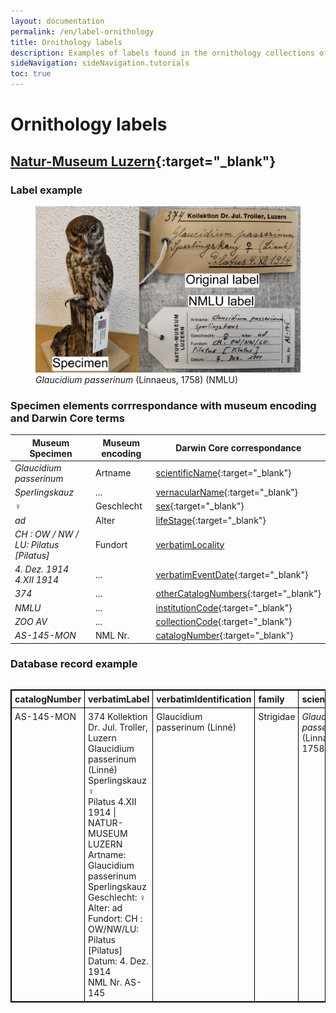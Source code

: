 ```yaml
---
layout: documentation
permalink: /en/label-ornithology
title: Ornithology labels
description: Examples of labels found in the ornithology collections of Switzerland and their corresponding Darwin Core encoding
sideNavigation: sideNavigation.tutorials
toc: true
---
```



<head>
  <!-- Lightbox2 CSS -->
  <link href="https://cdnjs.cloudflare.com/ajax/libs/lightbox2/2.11.3/css/lightbox.min.css" rel="stylesheet">
  <!-- Your existing CSS -->
  
  <!-- Lightbox2 JavaScript -->
  <script src="https://cdnjs.cloudflare.com/ajax/libs/lightbox2/2.11.3/js/lightbox-plus-jquery.min.js"></script>
  <!-- Your existing JavaScript -->
</head>

# Ornithology labels

## [Natur-Museum Luzern](/institution/582f1eda-5673-4265-87ac-6a164cd8d193){:target="_blank"}

### Label example

<figure class="has-text-centered">
  <a href="/assets/images/categories/Label_Ornitho_NMLU.png" data-lightbox="image-1" data-title='Tamara Emmenegger / <a href="https://naturmuseum.lu.ch/Sammlung_und_Forschung" target="_blank">Natur-Museum Luzern</a>'>
    <img src="/assets/images/categories/Label_Ornitho_NMLU.png" alt="<i>Glaucidium passerinum</i> (Linnaeus, 1758) (NMLU)" style="max-width: 100%; height: auto; cursor: zoom-in;" />
  </a>
  <figcaption><i>Glaucidium passerinum</i> (Linnaeus, 1758) (NMLU)</figcaption>
</figure>

### Specimen elements corrrespondance with museum encoding and Darwin Core terms

| Museum Specimen | Museum encoding | Darwin Core correspondance |
| --------------- | --------------- | -------------------------- |
| _Glaucidium passerinum_ | Artname | [scientificName](https://dwc.tdwg.org/terms/#dwc:scientificName){:target="_blank"} |
| _Sperlingskauz_ | ... | [vernacularName](https://dwc.tdwg.org/terms/#dwc:vernacularName){:target="_blank"} |
| _♀_ | Geschlecht | [sex](https://dwc.tdwg.org/terms/#dwc:sex){:target="_blank"} |
| _ad_ | Alter | [lifeStage](https://dwc.tdwg.org/terms/#dwc:lifeStage){:target="_blank"} |
| _CH : OW / NW / LU: Pilatus [Pilatus]_ | Fundort | [verbatimLocality](https://dwc.tdwg.org/terms/#dwc:verbatimLocality) |
| _4. Dez. 1914_<br> _4.XII 1914_ | ... | [verbatimEventDate](https://dwc.tdwg.org/terms/#dwc:verbatimEventDate){:target="_blank"} |
| _374_ | ... | [otherCatalogNumbers](https://dwc.tdwg.org/terms/#dwc:otherCatalogNumbers){:target="_blank"} |
| _NMLU_ | ... | [institutionCode](https://dwc.tdwg.org/terms/#dwc:institutionCode){:target="_blank"} |
| _ZOO AV_ | ... | [collectionCode](https://dwc.tdwg.org/terms/#dwc:collectionCode){:target="_blank"} |
| _AS-145-MON_ | NML Nr. | [catalogNumber](https://dwc.tdwg.org/terms/#dwc:catalogNumber){:target="_blank"} |

### Database record example


<div style="overflow-x: auto; overflow-y: auto;">
  <table style="background-color: {{ site.data.colors.lightgreen.transparency }}; width: 100%; border-collapse: collapse; border: 1px solid black;">
    <tr>
      <th style="text-align: left; vertical-align: middle; border: 1px solid black; padding: 5px; background-color: {{ site.data.colors.lightgreen.background }};">catalogNumber</th>
      <th style="text-align: left; vertical-align: middle; border: 1px solid black; padding: 5px; background-color: {{ site.data.colors.lightgreen.background }};">verbatimLabel</th>
      <th style="text-align: left; vertical-align: middle; border: 1px solid black; padding: 5px; background-color: {{ site.data.colors.lightgreen.background }};">verbatimIdentification</th>
      <th style="text-align: left; vertical-align: middle; border: 1px solid black; padding: 5px; background-color: {{ site.data.colors.lightgreen.background }};">family</th>
      <th style="text-align: left; vertical-align: middle; border: 1px solid black; padding: 5px; background-color: {{ site.data.colors.lightgreen.background }};">scientificName</th>
      <th style="text-align: left; vertical-align: middle; border: 1px solid black; padding: 5px; background-color: {{ site.data.colors.lightgreen.background }};">genus</th>
      <th style="text-align: left; vertical-align: middle; border: 1px solid black; padding: 5px; background-color: {{ site.data.colors.lightgreen.background }};">specificEpithet</th>
      <th style="text-align: left; vertical-align: middle; border: 1px solid black; padding: 5px; background-color: {{ site.data.colors.lightgreen.background }};">scientificNameAuthorship</th>
      <th style="text-align: left; vertical-align: middle; border: 1px solid black; padding: 5px; background-color: {{ site.data.colors.lightgreen.background }};">vernacularName</th>
      <th style="text-align: left; vertical-align: middle; border: 1px solid black; padding: 5px; background-color: {{ site.data.colors.lightgreen.background }};">recordedBy</th>
      <th style="text-align: left; vertical-align: middle; border: 1px solid black; padding: 5px; background-color: {{ site.data.colors.lightgreen.background }};">verbatimLocality</th>
      <th style="text-align: left; vertical-align: middle; border: 1px solid black; padding: 5px; background-color: {{ site.data.colors.lightgreen.background }};">locality</th>
      <th style="text-align: left; vertical-align: middle; border: 1px solid black; padding: 5px; background-color: {{ site.data.colors.lightgreen.background }};">verbatimEventDate</th>
      <th style="text-align: left; vertical-align: middle; border: 1px solid black; padding: 5px; background-color: {{ site.data.colors.lightgreen.background }};">eventDate</th>
      <th style="text-align: left; vertical-align: middle; border: 1px solid black; padding: 5px; background-color: {{ site.data.colors.lightgreen.background }};">day</th>
      <th style="text-align: left; vertical-align: middle; border: 1px solid black; padding: 5px; background-color: {{ site.data.colors.lightgreen.background }};">month</th>
      <th style="text-align: left; vertical-align: middle; border: 1px solid black; padding: 5px; background-color: {{ site.data.colors.lightgreen.background }};">year</th>
    </tr>
    <tr>
      <td style="border: 1px solid black; vertical-align: top; padding: 5px;">AS-145-MON</td>
      <td style="border: 1px solid black; vertical-align: top; padding: 5px;">374 Kollektion Dr. Jul. Troller, Luzern<br> Glaucidium passerinum (Linné)<br> Sperlingskauz ♀<br> Pilatus 4.XII 1914 | NATUR-MUSEUM LUZERN<br> Artname: Glaucidium passerinum<br> Sperlingskauz<br> Geschlecht: ♀ Alter: ad<br> Fundort: CH : OW/NW/LU: Pilatus [Pilatus]<br> Datum: 4. Dez. 1914<br> NML Nr. AS-145</td>
      <td style="border: 1px solid black; vertical-align: top; padding: 5px;">Glaucidium passerinum (Linné)</td>
      <td style="border: 1px solid black; vertical-align: top; padding: 5px;">Strigidae</td>
      <td style="border: 1px solid black; vertical-align: top; padding: 5px;"><i>Glaucidium passerinum</i> (Linnaeus, 1758)</td>
      <td style="border: 1px solid black; vertical-align: top; padding: 5px;">Glaucidium</td>
      <td style="border: 1px solid black; vertical-align: top; padding: 5px;">passerinum</td>
      <td style="border: 1px solid black; vertical-align: top; padding: 5px;">(Linnaeus, 1758)</td>
      <td style="border: 1px solid black; vertical-align: top; padding: 5px;">Sperlingskauz | Chevechette d'Europe | Civetta nana</td>
      <td style="border: 1px solid black; vertical-align: top; padding: 5px;">n.a.</td>
      <td style="border: 1px solid black; vertical-align: top; padding: 5px;">Pilatus | CH : OW/NW/LU: Pilatus [Pilatus]</td>
      <td style="border: 1px solid black; vertical-align: top; padding: 5px;">Pilatus</td>
      <td style="border: 1px solid black; vertical-align: top; padding: 5px;">4. Dez. 1914 | 4.XII 1914</td>
      <td style="border: 1px solid black; vertical-align: top; padding: 5px;">1914-12-04</td>
      <td style="border: 1px solid black; vertical-align: top; padding: 5px;">04</td>
      <td style="border: 1px solid black; vertical-align: top; padding: 5px;">12</td>
      <td style="border: 1px solid black; vertical-align: top; padding: 5px;">1914</td>
    </tr>
  </table>
</div>
